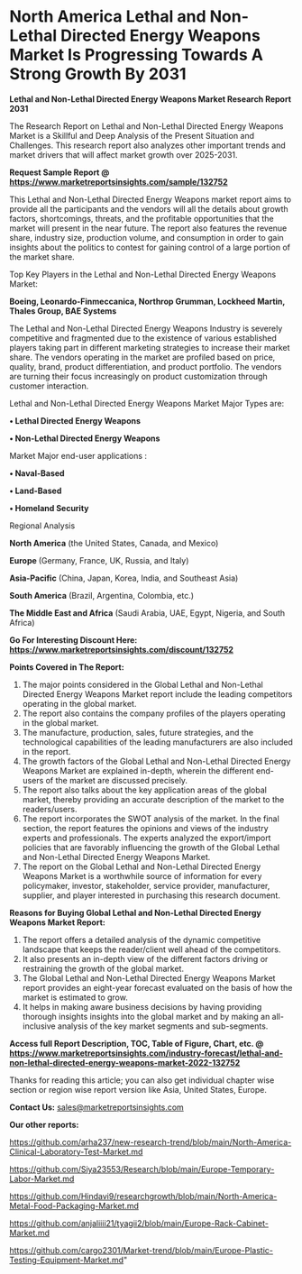 # North America Lethal and Non-Lethal Directed Energy Weapons Market Is Progressing Towards A Strong Growth By 2031

<strong>Lethal and Non-Lethal Directed Energy Weapons Market Research Report 2031</strong>

The Research Report on Lethal and Non-Lethal Directed Energy Weapons Market is a Skillful and Deep Analysis of the Present Situation and Challenges. This research report also analyzes other important trends and market drivers that will affect market growth over 2025-2031.

<strong>Request Sample Report @ <a href=https://www.marketreportsinsights.com/sample/132752>https://www.marketreportsinsights.com/sample/132752</a></strong>

This Lethal and Non-Lethal Directed Energy Weapons market report aims to provide all the participants and the vendors will all the details about growth factors, shortcomings, threats, and the profitable opportunities that the market will present in the near future. The report also features the revenue share, industry size, production volume, and consumption in order to gain insights about the politics to contest for gaining control of a large portion of the market share.

Top Key Players in the Lethal and Non-Lethal Directed Energy Weapons Market:

<strong>Boeing, Leonardo-Finmeccanica, Northrop Grumman, Lockheed Martin, Thales Group, BAE Systems</strong>

The Lethal and Non-Lethal Directed Energy Weapons Industry is severely competitive and fragmented due to the existence of various established players taking part in different marketing strategies to increase their market share. The vendors operating in the market are profiled based on price, quality, brand, product differentiation, and product portfolio. The vendors are turning their focus increasingly on product customization through customer interaction.

Lethal and Non-Lethal Directed Energy Weapons Market Major Types are:

<strong>• Lethal Directed Energy Weapons

• Non-Lethal Directed Energy Weapons</strong>

Market Major end-user applications :

<strong>• Naval-Based

• Land-Based

• Homeland Security</strong>

Regional Analysis

</u><strong><b>North America</b></strong> (the United States, Canada, and Mexico)

<strong><b>Europe </b></strong>(Germany, France, UK, Russia, and Italy)

<strong><b>Asia-Pacific</b></strong> (China, Japan, Korea, India, and Southeast Asia)

<strong><b>South America</b></strong> (Brazil, Argentina, Colombia, etc.)

<strong><b>The Middle East and Africa</b></strong> (Saudi Arabia, UAE, Egypt, Nigeria, and South Africa)

<strong>Go For Interesting Discount Here: <a href=https://www.marketreportsinsights.com/discount/132752>https://www.marketreportsinsights.com/discount/132752</a></strong>

<strong>Points Covered in The Report:</strong>
<ol>
  <li>The major points considered in the Global Lethal and Non-Lethal Directed Energy Weapons Market report include the leading competitors operating in the global market.</li>
  <li>The report also contains the company profiles of the players operating in the global market.</li>
  <li>The manufacture, production, sales, future strategies, and the technological capabilities of the leading manufacturers are also included in the report.</li>
  <li>The growth factors of the Global Lethal and Non-Lethal Directed Energy Weapons Market are explained in-depth, wherein the different end-users of the market are discussed precisely.</li>
  <li>The report also talks about the key application areas of the global market, thereby providing an accurate description of the market to the readers/users.</li>
  <li>The report incorporates the SWOT analysis of the market. In the final section, the report features the opinions and views of the industry experts and professionals. The experts analyzed the export/import policies that are favorably influencing the growth of the Global Lethal and Non-Lethal Directed Energy Weapons Market.</li>
  <li>The report on the Global Lethal and Non-Lethal Directed Energy Weapons Market is a worthwhile source of information for every policymaker, investor, stakeholder, service provider, manufacturer, supplier, and player interested in purchasing this research document.</li>
</ol>
<strong>Reasons for Buying Global Lethal and Non-Lethal Directed Energy Weapons Market Report:</strong>

<ol>
  <li>The report offers a detailed analysis of the dynamic competitive landscape that keeps the reader/client well ahead of the competitors.</li>
  <li>It also presents an in-depth view of the different factors driving or restraining the growth of the global market.</li>
  <li>The Global Lethal and Non-Lethal Directed Energy Weapons Market report provides an eight-year forecast evaluated on the basis of how the market is estimated to grow.</li>
  <li>It helps in making aware business decisions by having providing thorough insights insights into the global market and by making an all-inclusive analysis of the key market segments and sub-segments.</li>
</ol>
<strong>Access full Report Description, TOC, Table of Figure, Chart, etc. @ <a href=https://www.marketreportsinsights.com/industry-forecast/lethal-and-non-lethal-directed-energy-weapons-market-2022-132752>https://www.marketreportsinsights.com/industry-forecast/lethal-and-non-lethal-directed-energy-weapons-market-2022-132752</a></strong>


Thanks for reading this article; you can also get individual chapter wise section or region wise report version like Asia, United States, Europe.

<strong>Contact Us:</strong>
sales@marketreportsinsights.com

<strong>Our other reports:</strong>

<a href=https://github.com/arha237/new-research-trend/blob/main/North-America-Clinical-Laboratory-Test-Market.md>https://github.com/arha237/new-research-trend/blob/main/North-America-Clinical-Laboratory-Test-Market.md</a>

<a href=https://github.com/Siya23553/Research/blob/main/Europe-Temporary-Labor-Market.md>https://github.com/Siya23553/Research/blob/main/Europe-Temporary-Labor-Market.md</a>

<a href=https://github.com/Hindavi9/researchgrowth/blob/main/North-America-Metal-Food-Packaging-Market.md>https://github.com/Hindavi9/researchgrowth/blob/main/North-America-Metal-Food-Packaging-Market.md</a>

<a href=https://github.com/anjaliiii21/tyagii2/blob/main/Europe-Rack-Cabinet-Market.md>https://github.com/anjaliiii21/tyagii2/blob/main/Europe-Rack-Cabinet-Market.md</a>

<a href=https://github.com/cargo2301/Market-trend/blob/main/Europe-Plastic-Testing-Equipment-Market.md>https://github.com/cargo2301/Market-trend/blob/main/Europe-Plastic-Testing-Equipment-Market.md</a>"
